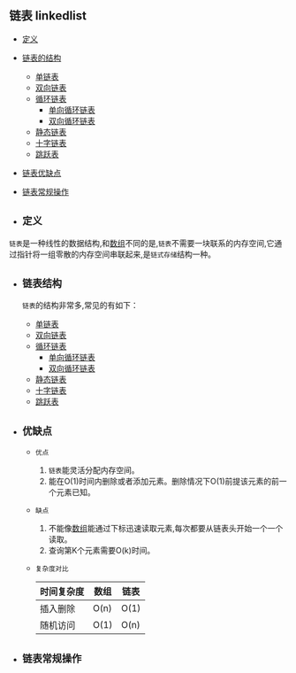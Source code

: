 ## 链表 linkedlist

- [定义](#1)
- [链表的结构](#2)  
    - [单链表](./single_linkedlist)
    - [双向链表](./double_linkedlist)
    - [循环链表](./circular_linkedlist)
        - [单向循环链表](./circular_linkedlist/single_circular_linkedlist)
        - [双向循环链表](./circular_linkedlist/double_circular_linkedlist)
    - [静态链表](./static_linkedlist)
    - [十字链表](./orthogonal_list)
    - [跳跃表](./skip_list)
- [链表优缺点](#3)
- [链表常规操作](#4)



- ## <i id="1"></i>**`定义`**  
`链表`是一种线性的数据结构,和[数组](../array)不同的是,`链表`不需要一块联系的内存空间,它通过指针将一组零散的内存空间串联起来,是`链式存储`结构一种。

- ## <i id="2"></i>**`链表结构`**  
    `链表`的结构非常多,常见的有如下：</br>  
    
    - [单链表](./single_linkedlist)
    - [双向链表](./double_linkedlist)
    - [循环链表](./circular_linkedlist)
        - [单向循环链表](./circular_linkedlist/single_circular_linkedlist)
        - [双向循环链表](./circular_linkedlist/double_circular_linkedlist)
    - [静态链表](./static_linkedlist)
    - [十字链表](./orthogonal_list)
    - [跳跃表](./skip_list)


- ## <i id="3"></i>**`优缺点`**  
    - `优点`  
        1. `链表`能灵活分配内存空间。</br>
        2. 能在O(1)时间内删除或者添加元素。删除情况下O(1)前提该元素的前一个元素已知。 </br>

    - `缺点`  
        1. 不能像[数组](../array)能通过下标迅速读取元素,每次都要从链表头开始一个一个读取。</br> 
        2. 查询第K个元素需要O(k)时间。</br>

    - `复杂度对比` 

        时间复杂度 | 数组 | 链表   
        ---- | ---- | ----   
        插入删除| O(n) | O(1)  
        随机访问| O(1) | O(n)  


- ## <i id="4"></i>**`链表常规操作`** 

